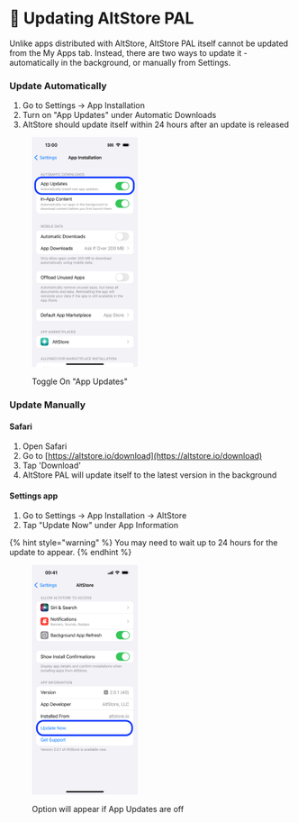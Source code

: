 # 🔼 Updating AltStore PAL

Unlike apps distributed with AltStore, AltStore PAL itself cannot be updated from the My Apps tab. Instead, there are two ways to update it  - automatically in the background, or manually from Settings.

### Update Automatically

1. Go to Settings -> App Installation
2. Turn on "App Updates" under Automatic Downloads
3. AltStore should update itself within 24 hours after an update is released

<figure><img src="../.gitbook/assets/Auto_Update.PNG" alt="" width="188"><figcaption><p>Toggle On "App Updates" </p></figcaption></figure>

### Update Manually

#### Safari

1. Open Safari
2. Go to [https://altstore.io/download](https://altstore.io/download)
3. Tap 'Download'
4. AltStore PAL will update itself to the latest version in the background

#### Settings app

1. Go to Settings -> App Installation -> AltStore
2. Tap "Update Now" under App Information

{% hint style="warning" %}
You may need to wait up to 24 hours for the update to appear.
{% endhint %}

<figure><img src="../.gitbook/assets/Update_AltStore.png" alt="" width="188"><figcaption><p>Option will appear if App Updates are off</p></figcaption></figure>
